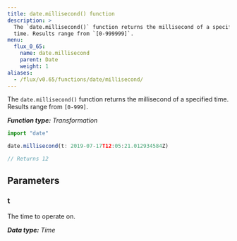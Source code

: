 ```yaml
---
title: date.millisecond() function
description: >
  The `date.millisecond()` function returns the millisecond of a specified
  time. Results range from `[0-999999]`.
menu:
  flux_0_65:
    name: date.millisecond
    parent: Date
    weight: 1
aliases:
  - /flux/v0.65/functions/date/millisecond/
---
```


The `date.millisecond()` function returns the millisecond of a specified time.
Results range from `[0-999]`.

_**Function type:** Transformation_  

```js
import "date"

date.millisecond(t: 2019-07-17T12:05:21.012934584Z)

// Returns 12
```

## Parameters

### t
The time to operate on.

_**Data type:** Time_
